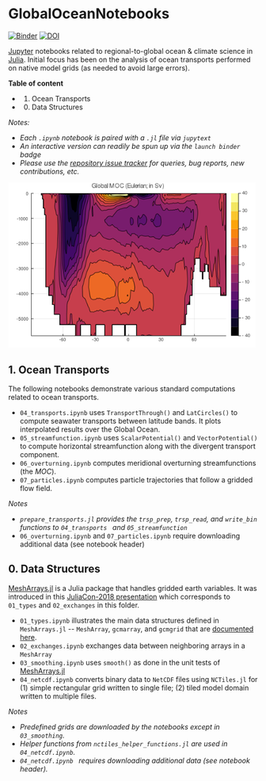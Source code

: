 # GlobalOceanNotebooks

[![Binder](https://mybinder.org/badge_logo.svg)](https://mybinder.org/v2/gh/gaelforget/MeshArrayNotebooks/master)
[![DOI](https://zenodo.org/badge/147266407.svg)](https://zenodo.org/badge/latestdoi/147266407)

[Jupyter](https://jupyter.org) notebooks related to regional-to-global ocean & climate science in [Julia](https://julialang.org). Initial focus has been on the analysis of ocean transports performed on native model grids (as needed to avoid large errors).

**Table of content**

- 1. Ocean Transports
- 0. Data Structures

_Notes:_ 

- _Each `.ipynb` notebook is paired with a `.jl` file via `jupytext`_
- _An interactive version can readily be spun up via the `launch binder` badge_
- _Please use the [repository issue tracker](https://guides.github.com/features/issues/) for queries, bug reports, new contributions, etc._

<img width="500" src="OceanTransports/MOC.png">

## 1. Ocean Transports

The following notebooks demonstrate various standard computations related to ocean transports.

- `04_transports.ipynb` uses `TransportThrough()` and `LatCircles()` to compute seawater transports between latitude bands. It plots interpolated results over the Global Ocean.
- `05_streamfunction.ipynb` uses `ScalarPotential()` and `VectorPotential()` to compute horizontal streamfunction along with the divergent transport component.
- `06_overturning.ipynb` computes meridional overturning streamfunctions (the _MOC_).
- `07_particles.ipynb` computes particle trajectories that follow a gridded flow field.

_Notes_

- _`prepare_transports.jl` provides the `trsp_prep`, `trsp_read`, and `write_bin` functions to `04_transports ` and `05_streamfunction`_
- `06_overturning.ipynb` and `07_particles.ipynb` require downloading additional data (see notebook header)

## 0. Data Structures

[MeshArrays.jl](https://github.com/juliaclimate/MeshArrays.jl) is a Julia package that handles gridded earth variables. It was introduced in this [JuliaCon-2018 presentation](https://youtu.be/RDxAy_zSUvg) which corresponds to `01_types` and `02_exchanges` in this folder.

- `01_types.ipynb` illustrates the main data structures defined in `MeshArrays.jl` -- `MeshArray`, `gcmarray`, and `gcmgrid` that are [documented here](https://juliaclimate.github.io/MeshArrays.jl/stable/).
- `02_exchanges.ipynb` exchanges data between neighboring arrays in a `MeshArray `
- `03_smoothing.ipynb` uses `smooth()` as done in the unit tests of [MeshArrays.jl](https://github.com/juliaclimate/MeshArrays.jl) 
- `04_netcdf.ipynb` converts binary data to `NetCDF` files using `NCTiles.jl` for (1) simple rectangular grid written to single file; (2) tiled model domain written to multiple files.

_Notes_

- _Predefined grids are downloaded by the notebooks except in `03_smoothing`._
- _Helper functions from `nctiles_helper_functions.jl` are used in `04_netcdf.ipynb`._
- _`04_netcdf.ipynb ` requires downloading additional data (see notebook header)._


